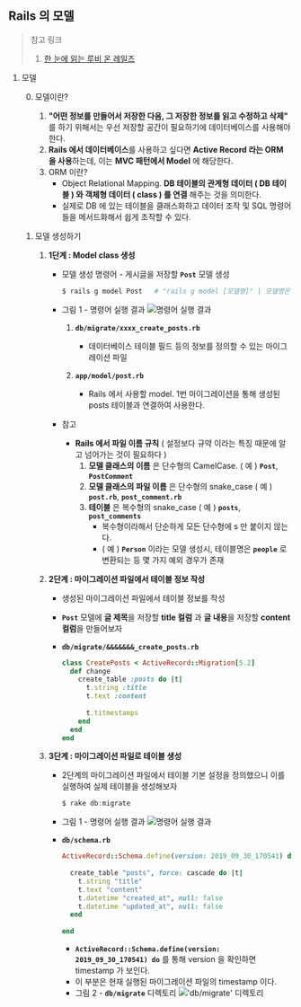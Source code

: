 ## Rails 의 모델

> 참고 링크
>
> 1. [한 눈에 읽는 루비 온 레일즈](https://edu.goorm.io/learn/lecture/16335/%ED%95%9C-%EB%88%88%EC%97%90-%EC%9D%BD%EB%8A%94-%EB%A3%A8%EB%B9%84-%EC%98%A8-%EB%A0%88%EC%9D%BC%EC%A6%88)

1. 모델

   0. 모델이란?
      1. **"어떤 정보를 만들어서 저장한 다음, 그 저장한 정보를 읽고 수정하고 삭제"** 를 하기 위해서는 우선 저장할 공간이 필요하기에 데이터베이스를 사용해야 한다.
      2. **Rails 에서 데이터베이스**를 사용하고 싶다면 **Active Record 라는 ORM 을 사용**하는데, 이는 **MVC 패턴에서 Model** 에 해당한다.
      3. ORM 이란?
         * Object Relational Mapping. **DB 테이블의 관계형 데이터 ( DB 테이블 ) 와 객체형 데이터 ( class ) 를 연결** 해주는 것을 의미한다.
         * 실제로 DB 에 있는 테이블을 클래스화하고 데이터 조작 및 SQL 명령어들을 메서드화해서 쉽게 조작할 수 있다.

   1. 모델 생성하기

      1. **1단계 : Model class 생성**

         * 모델 생성 명령어 - 게시글을 저장할 **`Post`** 모델 생성

           ```powershell
           $ rails g model Post   # "rails g model [모델명]" | 모델명은 단수형의 CamelCase 로 만든다.
           ```

         * 그림 1 - 명령어 실행 결과
           ![명령어 실행 결과](https://grm-project-template-bucket.s3.ap-northeast-2.amazonaws.com/lesson/les_hpKav_1572330663390/d8b6b8da556e995fa34b7a4cb2bffc1bb80e2cf003b62db5303a1f0e9c6795b7.png)

           1. **`db/migrate/xxxx_create_posts.rb`**
              * 데이터베이스 테이블 필드 등의 정보를 정의할 수 있는 마이그레이션 파일

           2. **`app/model/post.rb`**
              * Rails 에서 사용할 model. 1번 마이그레이션을 통해 생성된 posts 테이블과 연결하여 사용한다.

         * 참고

           * **Rails 에서 파일 이름 규칙** ( 설정보다 규약 이라는 특징 때문에 알고 넘어가는 것이 필요하다 )
             1. **모델 클래스의 이름** 은 단수형의 CamelCase. ( 예 ) **`Post`**, **`PostComment`**
             2. **모델 클래스의 파일 이름** 은 단수형의 snake_case ( 예 ) **`post.rb`**, **`post_comment.rb`**
             3. **테이블** 은 복수형의 snake_case ( 예 ) **`posts`**, **`post_comments`**
                * 복수형이라해서 단순하게 모든 단수형에 s 만 붙이지 않는다.
                * ( 예 ) **`Person`** 이라는 모델 생성시, 테이블명은 **`people`** 로 변환되는 등 몇 가지 예외 경우가 존재

      2. **2단계 : 마이그레이션 파일에서 테이블 정보 작성**

         * 생성된 마이그레이션 파일에서 테이블 정보를 작성

         * **`Post`** 모델에 **글 제목**을 저장할 **title 컬럼** 과 **글 내용**을 저장할 **content 컬럼**을 만들어보자

         * **`db/migrate/&&&&&&&_create_posts.rb`**

           ```ruby
           class CreatePosts < ActiveRecord::Migration[5.2]
             def change
               create_table :posts do |t|
                 t.string :title
                 t.text :content
                 
                 t.titmestamps
               end
             end
           end
           ```

      3. **3단계 : 마이그레이션 파일로 테이블 생성**

         * 2단계의 마이그레이션 파일에서 테이블 기본 설정을 정의했으니 이를 실행하여 실제 테이블을 생성해보자

           ```powershell
           $ rake db:migrate
           ```

         * 그림 1 - 명령어 실행 결과
           ![명령어 실행 결과](https://grm-project-template-bucket.s3.ap-northeast-2.amazonaws.com/lesson/les_hpKav_1572330663390/25d48470cd41497bb1664b718f81cb82b4fc2de47cca9b9d6d4624d238370cd6.png)

         * **`db/schema.rb`**

           ```ruby
           ActiveRecord::Schema.define(version: 2019_09_30_170541) do
             
             create_table "posts", force: cascade do |t|
               t.string "title"
               t.text "content"
               t.datetime "created_at", null: false
               t.datetime "updated_at", null: false
             end
             
           end
           ```

           * **`ActiveRecord::Schema.define(version: 2019_09_30_170541) do`** 를 통해 version 을 확인하면 timestamp 가 보인다.
           * 이 부분은 현재 실행된 마이그레이션 파일의 timestamp 이다.
           * 그림 2 - **`db/migrate`** 디렉토리
             !['db/migrate' 디렉토리](https://grm-project-template-bucket.s3.ap-northeast-2.amazonaws.com/lesson/les_hpKav_1572330663390/ed06f3674b43426c599bbe0abb9899be93fd6affd498c881647b963ea5f8fe67.png)